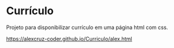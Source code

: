 # Currículo

Projeto para disponibilizar currículo em uma página html com css.


https://alexcruz-coder.github.io/Curriculo/alex.html
